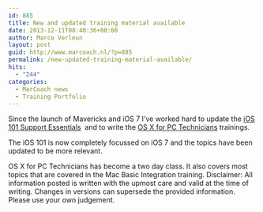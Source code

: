 ```yaml
---
id: 885
title: New and updated training material available
date: 2013-12-11T08:40:36+00:00
author: Marco Verleun
layout: post
guid: http://www.marcoach.nl/?p=885
permalink: /new-updated-training-material-available/
hits:
  - "244"
categories:
  - MarCoach news
  - Training Portfolio
---
```

Since the launch of Mavericks and iOS 7 I&#8217;ve worked hard to update the [iOS 101 Support Essentials](http://www.marcoach.nl/training-portfolio/apple-ios/ios-101-support-essentials/ "iOS 101, Support Essentials")  and to write the [OS X for PC Technicians](http://www.marcoach.nl/training-portfolio/apple-os-x/os-x-pc-technicians/ "OS X for PC Technicians") trainings.

The iOS 101 is now completely focussed on iOS 7 and the topics have been updated to be more relevant.

OS X for PC Technicians has become a two day class. It also covers most topics that are covered in the Mac Basic Integration training. Disclaimer: All information posted is written with the upmost care and valid at the time of writing. Changes in versions can supersede the provided information. Please use your own judgement.